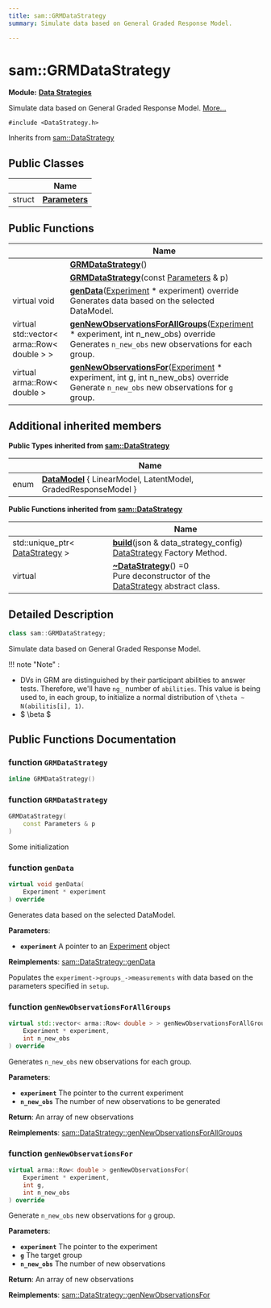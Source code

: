 ```yaml
---
title: sam::GRMDataStrategy
summary: Simulate data based on General Graded Response Model.  

---
```


# sam::GRMDataStrategy


**Module:** **[Data Strategies](/doxygen/Modules/group___data_strategies/)**

Simulate data based on General Graded Response Model.  [More...](#detailed-description)


`#include <DataStrategy.h>`


Inherits from [sam::DataStrategy](/doxygen/Classes/classsam_1_1_data_strategy/)



## Public Classes

|                | Name           |
| -------------- | -------------- |
| struct | **[Parameters](/doxygen/Classes/structsam_1_1_g_r_m_data_strategy_1_1_parameters/)**  |








## Public Functions

|                | Name           |
| -------------- | -------------- |
|  | **[GRMDataStrategy](/doxygen/Classes/classsam_1_1_g_r_m_data_strategy/#function-grmdatastrategy)**()  |
|  | **[GRMDataStrategy](/doxygen/Classes/classsam_1_1_g_r_m_data_strategy/#function-grmdatastrategy)**(const [Parameters](/doxygen/Classes/structsam_1_1_g_r_m_data_strategy_1_1_parameters/) & p)  |
| virtual void | **[genData](/doxygen/Classes/classsam_1_1_g_r_m_data_strategy/#function-gendata)**([Experiment](/doxygen/Classes/classsam_1_1_experiment/) * experiment) override <br>Generates data based on the selected DataModel.  |
| virtual std::vector< arma::Row< double > > | **[genNewObservationsForAllGroups](/doxygen/Classes/classsam_1_1_g_r_m_data_strategy/#function-gennewobservationsforallgroups)**([Experiment](/doxygen/Classes/classsam_1_1_experiment/) * experiment, int n_new_obs) override <br>Generates `n_new_obs` new observations for each group.  |
| virtual arma::Row< double > | **[genNewObservationsFor](/doxygen/Classes/classsam_1_1_g_r_m_data_strategy/#function-gennewobservationsfor)**([Experiment](/doxygen/Classes/classsam_1_1_experiment/) * experiment, int g, int n_new_obs) override <br>Generate `n_new_obs` new observations for `g` group.  |






## Additional inherited members




**Public Types inherited from [sam::DataStrategy](/doxygen/Classes/classsam_1_1_data_strategy/)**

|                | Name           |
| -------------- | -------------- |
| enum | **[DataModel](/doxygen/Classes/classsam_1_1_data_strategy/#enum-datamodel)** { LinearModel, LatentModel, GradedResponseModel } |






**Public Functions inherited from [sam::DataStrategy](/doxygen/Classes/classsam_1_1_data_strategy/)**

|                | Name           |
| -------------- | -------------- |
| std::unique_ptr< [DataStrategy](/doxygen/Classes/classsam_1_1_data_strategy/) > | **[build](/doxygen/Classes/classsam_1_1_data_strategy/#function-build)**(json & data_strategy_config) <br>[DataStrategy](/doxygen/Classes/classsam_1_1_data_strategy/) Factory Method.  |
| virtual  | **[~DataStrategy](/doxygen/Classes/classsam_1_1_data_strategy/#function-~datastrategy)**() =0 <br>Pure deconstructor of the [DataStrategy](/doxygen/Classes/classsam_1_1_data_strategy/) abstract class.  |







## Detailed Description

```cpp
class sam::GRMDataStrategy;
```

Simulate data based on General Graded Response Model. 












!!! note "Note"
    :

* DVs in GRM are distinguished by their participant abilities to answer tests. Therefore, we'll have `ng_` number of `abilities`. This value is being used to, in each group, to initialize a normal distribution of `\theta ~ N(abilitis[i], 1)`.
* $ \beta $























## Public Functions Documentation

### function `GRMDataStrategy`

```cpp
inline GRMDataStrategy()
```





























### function `GRMDataStrategy`

```cpp
GRMDataStrategy(
    const Parameters & p
)
```




























Some initialization

### function `genData`

```cpp
virtual void genData(
    Experiment * experiment
) override
```

Generates data based on the selected DataModel. 

**Parameters**: 

  * **`experiment`** A pointer to an [Experiment](/doxygen/Classes/classsam_1_1_experiment/) object 

























**Reimplements**: [sam::DataStrategy::genData](/doxygen/Classes/classsam_1_1_data_strategy/#function-gendata)


Populates the `experiment->groups_->measurements` with data based on the parameters specified in `setup`.


### function `genNewObservationsForAllGroups`

```cpp
virtual std::vector< arma::Row< double > > genNewObservationsForAllGroups(
    Experiment * experiment,
    int n_new_obs
) override
```

Generates `n_new_obs` new observations for each group. 

**Parameters**: 

  * **`experiment`** The pointer to the current experiment 
  * **`n_new_obs`** The number of new observations to be generated







**Return**: An array of new observations 


















**Reimplements**: [sam::DataStrategy::genNewObservationsForAllGroups](/doxygen/Classes/classsam_1_1_data_strategy/#function-gennewobservationsforallgroups)




### function `genNewObservationsFor`

```cpp
virtual arma::Row< double > genNewObservationsFor(
    Experiment * experiment,
    int g,
    int n_new_obs
) override
```

Generate `n_new_obs` new observations for `g` group. 

**Parameters**: 

  * **`experiment`** The pointer to the experiment 
  * **`g`** The target group 
  * **`n_new_obs`** The number of new observations







**Return**: An array of new observations 


















**Reimplements**: [sam::DataStrategy::genNewObservationsFor](/doxygen/Classes/classsam_1_1_data_strategy/#function-gennewobservationsfor)










